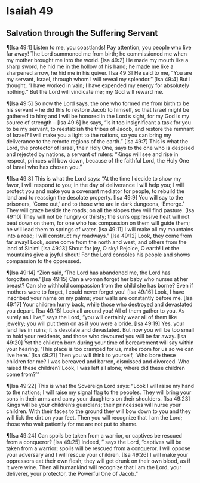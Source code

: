 # Isaiah 49

## Salvation through the Suffering Servant
¶[Isa 49:1] Listen to me, you coastlands! Pay attention, you people who live far away! The Lord summoned me from birth; he commissioned me when my mother brought me into the world.
[Isa 49:2] He made my mouth like a sharp sword, he hid me in the hollow of his hand; he made me like a sharpened arrow, he hid me in his quiver.
[Isa 49:3] He said to me, “You are my servant, Israel, through whom I will reveal my splendor.”
[Isa 49:4] But I thought, “I have worked in vain; I have expended my energy for absolutely nothing.” But the Lord will vindicate me; my God will reward me.

¶[Isa 49:5] So now the Lord says, the one who formed me from birth to be his servant – he did this to restore Jacob to himself, so that Israel might be gathered to him; and I will be honored in the Lord’s sight, for my God is my source of strength –
[Isa 49:6] he says, “Is it too insignificant a task for you to be my servant, to reestablish the tribes of Jacob, and restore the remnant of Israel? I will make you a light to the nations, so you can bring my deliverance to the remote regions of the earth.”
[Isa 49:7] This is what the Lord, the protector of Israel, their Holy One, says to the one who is despised and rejected by nations, a servant of rulers: “Kings will see and rise in respect, princes will bow down, because of the faithful Lord, the Holy One of Israel who has chosen you.”

¶[Isa 49:8] This is what the Lord says: “At the time I decide to show my favor, I will respond to you; in the day of deliverance I will help you; I will protect you and make you a covenant mediator for people, to rebuild the land and to reassign the desolate property.
[Isa 49:9] You will say to the prisoners, ‘Come out,’ and to those who are in dark dungeons, ‘Emerge.’ They will graze beside the roads; on all the slopes they will find pasture.
[Isa 49:10] They will not be hungry or thirsty; the sun’s oppressive heat will not beat down on them, for one who has compassion on them will guide them; he will lead them to springs of water.
[Isa 49:11] I will make all my mountains into a road; I will construct my roadways.”
[Isa 49:12] Look, they come from far away! Look, some come from the north and west, and others from the land of Sinim!
[Isa 49:13] Shout for joy, O sky! Rejoice, O earth! Let the mountains give a joyful shout! For the Lord consoles his people and shows compassion to the oppressed.

¶[Isa 49:14] “Zion said, ‘The Lord has abandoned me, the Lord has forgotten me.’
[Isa 49:15] Can a woman forget her baby who nurses at her breast? Can she withhold compassion from the child she has borne? Even if mothers were to forget, I could never forget you!
[Isa 49:16] Look, I have inscribed your name on my palms; your walls are constantly before me.
[Isa 49:17] Your children hurry back, while those who destroyed and devastated you depart.
[Isa 49:18] Look all around you! All of them gather to you. As surely as I live,” says the Lord, “you will certainly wear all of them like jewelry; you will put them on as if you were a bride.
[Isa 49:19] Yes, your land lies in ruins; it is desolate and devastated. But now you will be too small to hold your residents, and those who devoured you will be far away.
[Isa 49:20] Yet the children born during your time of bereavement will say within your hearing, ‘This place is too cramped for us, make room for us so we can live here.’
[Isa 49:21] Then you will think to yourself, ‘Who bore these children for me? I was bereaved and barren, dismissed and divorced. Who raised these children? Look, I was left all alone; where did these children come from?’”

¶[Isa 49:22] This is what the Sovereign Lord says: “Look I will raise my hand to the nations; I will raise my signal flag to the peoples. They will bring your sons in their arms and carry your daughters on their shoulders.
[Isa 49:23] Kings will be your children’s guardians; their princesses will nurse your children. With their faces to the ground they will bow down to you and they will lick the dirt on your feet. Then you will recognize that I am the Lord; those who wait patiently for me are not put to shame.

¶[Isa 49:24] Can spoils be taken from a warrior, or captives be rescued from a conqueror?
[Isa 49:25] Indeed, ” says the Lord, “captives will be taken from a warrior; spoils will be rescued from a conqueror. I will oppose your adversary and I will rescue your children.
[Isa 49:26] I will make your oppressors eat their own flesh; they will get drunk on their own blood, as if it were wine. Then all humankind will recognize that I am the Lord, your deliverer, your protector, the Powerful One of Jacob.”

